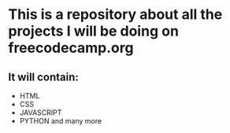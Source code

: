 # This is a repository about all the projects I will be doing on freecodecamp.org

## It will contain:

* HTML
* CSS
* JAVASCRIPT
* PYTHON and many more
